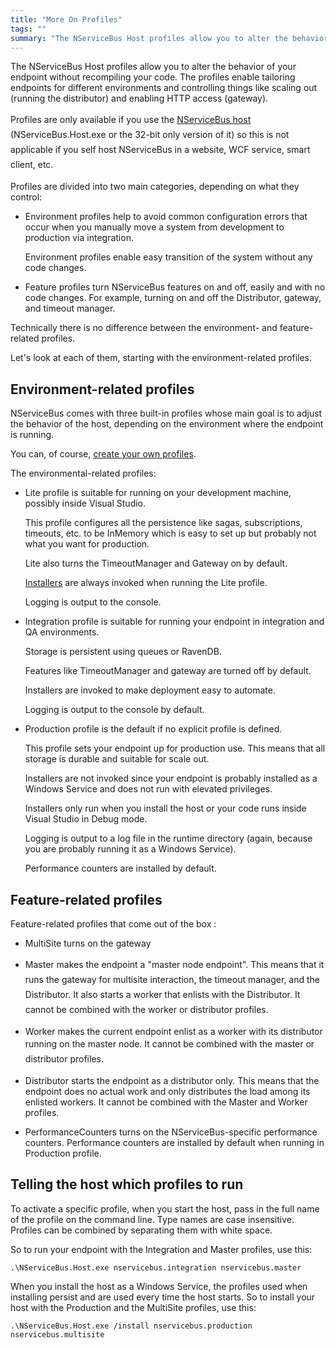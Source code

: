 ```yaml
---
title: "More On Profiles"
tags: ""
summary: "The NServiceBus Host profiles allow you to alter the behavior of your endpoint without recompiling your code. The profiles enable tailoring endpoints for different environments and controlling things like scaling out (running the distributor) and enabling HTTP access (gateway)."
---
```


The NServiceBus Host profiles allow you to alter the behavior of your endpoint without recompiling your code. The profiles enable tailoring endpoints for different environments and controlling things like scaling out (running the distributor) and enabling HTTP access (gateway).

 <span style="font-size: 14px; line-height: 24px;">Profiles are only available if you use the </span>[NServiceBus host](the-nservicebus-host.md)<span style="font-size: 14px; line-height: 24px;">
(NServiceBus.Host.exe or the 32-bit only version of it) so this is not applicable if you self host NServiceBus in a website, WCF service, smart client, etc.</span>

Profiles are divided into two main categories, depending on what they control:

-   Environment profiles help to avoid common configuration errors that
    occur when you manually move a system from development to production
    via integration.

     Environment profiles enable easy transition of the system without
    any code changes.

-   Feature profiles turn NServiceBus features on and off, easily and
    with no code changes. For example, turning on and off the
    Distributor, gateway, and timeout manager.

Technically there is no difference between the environment- and feature-related profiles.

Let's look at each of them, starting with the environment-related profiles.

Environment-related profiles
----------------------------

NServiceBus comes with three built-in profiles whose main goal is to adjust the behavior of the host, depending on the environment where the endpoint is running.

You can, of course, [create your own profiles](profiles-for-nservicebus-host.md).

The environmental-related profiles:

-   Lite profile is suitable for running on your development machine,
    possibly inside Visual Studio.

    This profile configures all the persistence like sagas,
    subscriptions, timeouts, etc. to be InMemory which is easy to set up
    but probably not what you want for production.

     Lite also turns the TimeoutManager and Gateway on by default.


    [Installers](http://andreasohlund.net/2012/01/26/installers-in-nservicebus-3-0/)
    are always invoked when running the Lite profile.

     Logging is output to the console.

-   Integration profile is suitable for running your endpoint in
    integration and QA environments.

    Storage is persistent using queues or RavenDB.

     Features like TimeoutManager and gateway are turned off by
    default.

     Installers are invoked to make deployment easy to automate.

     Logging is output to the console by default.

-   Production profile is the default if no explicit profile is defined.

    This profile sets your endpoint up for production use. This means
    that all storage is durable and suitable for scale out.

     Installers are not invoked since your endpoint is probably
    installed as a Windows Service and does not run with elevated
    privileges.

     Installers only run when you install the host or your code runs
    inside Visual Studio in Debug mode.

     Logging is output to a log file in the runtime directory (again,
    because you are probably running it as a Windows Service).

     Performance counters are installed by default.

Feature-related profiles
------------------------

Feature-related profiles that come out of the box :

-   MultiSite turns on the gateway

-   Master makes the endpoint a "master node endpoint".
    <span style="font-size: 14px; line-height: 24px;">This means that it
    runs the gateway for multisite interaction, the timeout manager, and
    the Distributor.
    </span><span style="font-size: 14px; line-height: 24px;">It
    </span><span style="font-size: 14px; line-height: 24px;">also starts
    a worker that
    </span><span style="font-size: 14px; line-height: 24px;">enlists
    with the Distributor.
    </span><span style="font-size: 14px; line-height: 24px;">It
    can</span><span style="font-size: 14px; line-height: 24px;">no</span><span style="font-size: 14px; line-height: 24px;">t
    be combined with the
    w</span><span style="font-size: 14px; line-height: 24px;">orker or
    d</span><span style="font-size: 14px; line-height: 24px;">istributor
    profiles.</span>

-   Worker makes the current endpoint enlist as a worker with its
    distributor running on the master node.
    <span style="font-size: 14px; line-height: 24px;">It
    c</span><span style="font-size: 14px; line-height: 24px;">anno</span><span style="font-size: 14px; line-height: 24px;">t
    be combined with the
    m</span><span style="font-size: 14px; line-height: 24px;">aster or
    d</span><span style="font-size: 14px; line-height: 24px;">istributor
    profiles.</span>

-   Distributor starts the endpoint as a distributor only. This means
    that the endpoint does no actual work and only distributes the load
    among its enlisted workers. It cannot be combined with the Master
    and Worker profiles.

-   PerformanceCounters turns on the NServiceBus-specific performance
    counters. Performance counters are installed by default when running
    in Production profile.

Telling the host which profiles to run
--------------------------------------

To activate a specific profile, when you start the host, pass in the full name of the profile on the command line. Type names are case insensitive. Profiles can be combined by separating them with white space.

So to run your endpoint with the Integration and Master profiles, use this:

    .\NServiceBus.Host.exe nservicebus.integration nservicebus.master

When you install the host as a Windows Service, the profiles used when installing persist and are used every time the host starts. So to install your host with the Production and the MultiSite profiles, use this:

    .\NServiceBus.Host.exe /install nservicebus.production nservicebus.multisite

